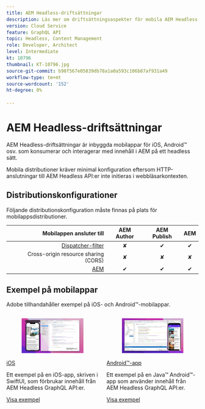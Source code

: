 ```yaml
---
title: AEM Headless-driftsättningar
description: Läs mer om driftsättningsaspekter för mobila AEM Headless-driftsättningar.
version: Cloud Service
feature: GraphQL API
topic: Headless, Content Management
role: Developer, Architect
level: Intermediate
kt: 10796
thumbnail: KT-10796.jpg
source-git-commit: b98f567e05839db78a1a0a593c106b87af931a49
workflow-type: tm+mt
source-wordcount: '152'
ht-degree: 0%

---
```



# AEM Headless-driftsättningar

AEM Headless-driftsättningar är inbyggda mobilappar för iOS, Android™ osv. som konsumerar och interagerar med innehåll i AEM på ett headless sätt.

Mobila distributioner kräver minimal konfiguration eftersom HTTP-anslutningar till AEM Headless API:er inte initieras i webbläsarkontexten.

## Distributionskonfigurationer

Följande distributionskonfiguration måste finnas på plats för mobilappsdistributioner.

| Mobilappen ansluter till | AEM Author | AEM Publish | AEM |
|---------------------------------------------------:|:----------:|:-----------:|:-----------:|
| [Dispatcher-filter](./configurations/dispatcher-filters.md) | ✘ | ✔ | ✔ |
| Cross-origin resource sharing (CORS) | ✘ | ✘ | ✘ |
| [AEM](./configurations/aem-hosts.md) | ✔ | ✔ | ✔ |

## Exempel på mobilappar

Adobe tillhandahåller exempel på iOS- och Android™-mobilappar.

<div class="columns is-multiline">
    <!-- iOS app -->
    <div class="column is-half-tablet is-half-desktop is-one-third-widescreen" aria-label="iOS app" tabindex="0">
       <div class="card">
           <div class="card-image">
               <figure class="image is-16by9">
                   <a href="../example-apps/ios-swiftui-app.md" title="iOS" tabindex="-1">
                       <img class="is-bordered-r-small" src="../example-apps/assets/ios-swiftui-app/ios-app-card.png" alt="iOS">
                   </a>
               </figure>
           </div>
           <div class="card-content is-padded-small">
               <div class="content">
                   <p class="headline is-size-6 has-text-weight-bold"><a href="../example-apps/ios-swiftui-app.md" title="iOS">iOS</a></p>
                   <p class="is-size-6">Ett exempel på en iOS-app, skriven i SwiftUI, som förbrukar innehåll från AEM Headless GraphQL API:er.</p>
                   <a href="../example-apps/ios-swiftui-app.md" class="spectrum-Button spectrum-Button--outline spectrum-Button--primary spectrum-Button--sizeM">
                       <span class="spectrum-Button-label has-no-wrap has-text-weight-bold">Visa exempel</span>
                   </a>
               </div>
           </div>
       </div>
    </div>
    <!-- Android app -->
    <div class="column is-half-tablet is-half-desktop is-one-third-widescreen" aria-label="Android app" tabindex="0">
       <div class="card">
           <div class="card-image">
               <figure class="image is-16by9">
                   <a href="../example-apps/android-app.md" title="Android™-app" tabindex="-1">
                       <img class="is-bordered-r-small" src="../example-apps/assets/android-java-app/android-app-card.png" alt="Android-app">
                   </a>
               </figure>
           </div>
           <div class="card-content is-padded-small">
               <div class="content">
                   <p class="headline is-size-6 has-text-weight-bold"><a href="../example-apps/android-app.md" title="Android™-app">Android™-app</a></p>
                   <p class="is-size-6">Ett exempel på en Java™ Android™-app som använder innehåll från AEM Headless GraphQL API:er.</p>
                   <a href="../example-apps/android-app.md" class="spectrum-Button spectrum-Button--outline spectrum-Button--primary spectrum-Button--sizeM">
                       <span class="spectrum-Button-label has-no-wrap has-text-weight-bold">Visa exempel</span>
                   </a>
               </div>
           </div>
       </div>
    </div>
</div>


